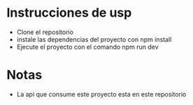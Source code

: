 # Instrucciones de usp
- Clone el repositorio
- instale las dependencias del proyecto con npm install
- Ejecute el proyecto con el comando npm run dev

# Notas
- La api que consume este proyecto esta en este repositorio
